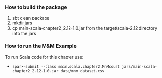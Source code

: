 ### How to build the package
 1. sbt clean package
 2. mkdir jars
 3. cp main-scala-chapter2_2.12-1.0.jar from the target/scala-2.12 directory into the jars

### How to run the M&M Example
To run Scala code for this chapter use:

 * `spark-submit --class main.scala.chapter2.MnMcount jars/main-scala-chapter2_2.12-1.0.jar data/mnm_dataset.csv`
